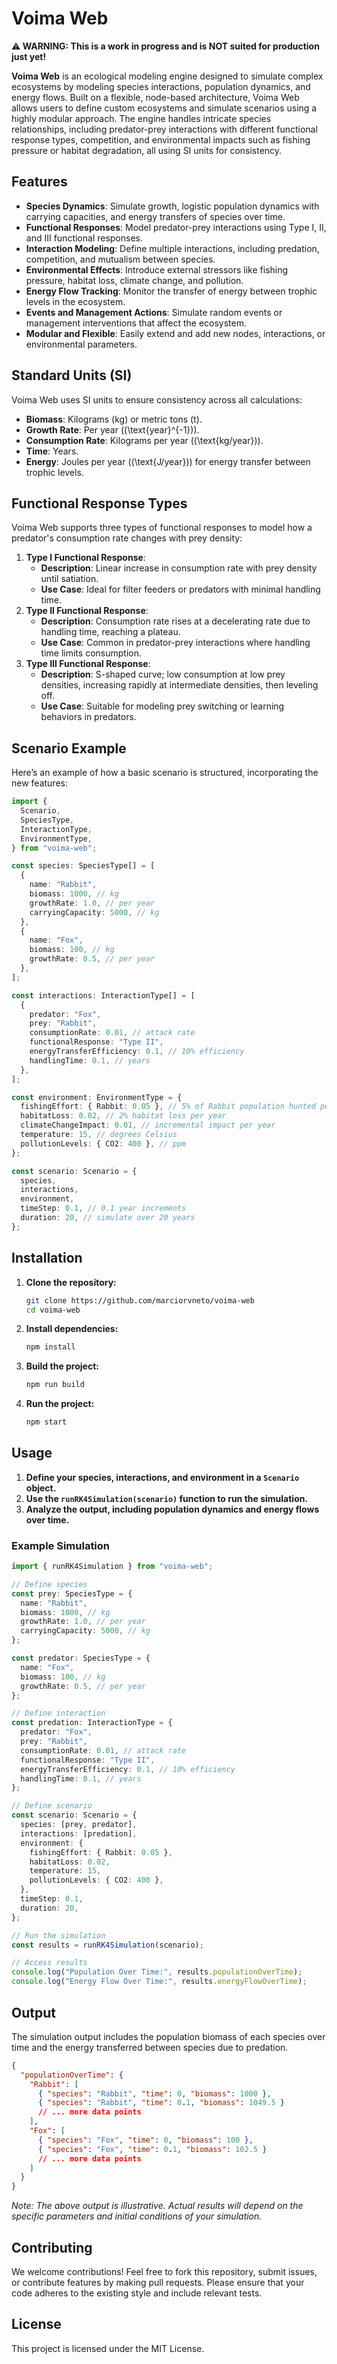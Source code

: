 # **Voima Web**

**⚠️ WARNING: This is a work in progress and is NOT suited for production just yet!**

**Voima Web** is an ecological modeling engine designed to simulate complex ecosystems by modeling species interactions, population dynamics, and energy flows. Built on a flexible, node-based architecture, Voima Web allows users to define custom ecosystems and simulate scenarios using a highly modular approach. The engine handles intricate species relationships, including predator-prey interactions with different functional response types, competition, and environmental impacts such as fishing pressure or habitat degradation, all using SI units for consistency.

## **Features**

- **Species Dynamics**: Simulate growth, logistic population dynamics with carrying capacities, and energy transfers of species over time.
- **Functional Responses**: Model predator-prey interactions using Type I, II, and III functional responses.
- **Interaction Modeling**: Define multiple interactions, including predation, competition, and mutualism between species.
- **Environmental Effects**: Introduce external stressors like fishing pressure, habitat loss, climate change, and pollution.
- **Energy Flow Tracking**: Monitor the transfer of energy between trophic levels in the ecosystem.
- **Events and Management Actions**: Simulate random events or management interventions that affect the ecosystem.
- **Modular and Flexible**: Easily extend and add new nodes, interactions, or environmental parameters.

## **Standard Units (SI)**

Voima Web uses SI units to ensure consistency across all calculations:

- **Biomass**: Kilograms (kg) or metric tons (t).
- **Growth Rate**: Per year (\(\text{year}^{-1}\)).
- **Consumption Rate**: Kilograms per year (\(\text{kg/year}\)).
- **Time**: Years.
- **Energy**: Joules per year (\(\text{J/year}\)) for energy transfer between trophic levels.

## **Functional Response Types**

Voima Web supports three types of functional responses to model how a predator's consumption rate changes with prey density:

1. **Type I Functional Response**:
   - **Description**: Linear increase in consumption rate with prey density until satiation.
   - **Use Case**: Ideal for filter feeders or predators with minimal handling time.
2. **Type II Functional Response**:
   - **Description**: Consumption rate rises at a decelerating rate due to handling time, reaching a plateau.
   - **Use Case**: Common in predator-prey interactions where handling time limits consumption.
3. **Type III Functional Response**:
   - **Description**: S-shaped curve; low consumption at low prey densities, increasing rapidly at intermediate densities, then leveling off.
   - **Use Case**: Suitable for modeling prey switching or learning behaviors in predators.

## **Scenario Example**

Here’s an example of how a basic scenario is structured, incorporating the new features:

```typescript
import {
  Scenario,
  SpeciesType,
  InteractionType,
  EnvironmentType,
} from "voima-web";

const species: SpeciesType[] = [
  {
    name: "Rabbit",
    biomass: 1000, // kg
    growthRate: 1.0, // per year
    carryingCapacity: 5000, // kg
  },
  {
    name: "Fox",
    biomass: 100, // kg
    growthRate: 0.5, // per year
  },
];

const interactions: InteractionType[] = [
  {
    predator: "Fox",
    prey: "Rabbit",
    consumptionRate: 0.01, // attack rate
    functionalResponse: "Type II",
    energyTransferEfficiency: 0.1, // 10% efficiency
    handlingTime: 0.1, // years
  },
];

const environment: EnvironmentType = {
  fishingEffort: { Rabbit: 0.05 }, // 5% of Rabbit population hunted per year
  habitatLoss: 0.02, // 2% habitat loss per year
  climateChangeImpact: 0.01, // incremental impact per year
  temperature: 15, // degrees Celsius
  pollutionLevels: { CO2: 400 }, // ppm
};

const scenario: Scenario = {
  species,
  interactions,
  environment,
  timeStep: 0.1, // 0.1 year increments
  duration: 20, // simulate over 20 years
};
```

## **Installation**

1. **Clone the repository:**

   ```bash
   git clone https://github.com/marciorvneto/voima-web
   cd voima-web
   ```

2. **Install dependencies:**

   ```bash
   npm install
   ```

3. **Build the project:**

   ```bash
   npm run build
   ```

4. **Run the project:**

   ```bash
   npm start
   ```

## **Usage**

1. **Define your species, interactions, and environment in a `Scenario` object.**
2. **Use the `runRK4Simulation(scenario)` function to run the simulation.**
3. **Analyze the output, including population dynamics and energy flows over time.**

### **Example Simulation**

```typescript
import { runRK4Simulation } from "voima-web";

// Define species
const prey: SpeciesType = {
  name: "Rabbit",
  biomass: 1000, // kg
  growthRate: 1.0, // per year
  carryingCapacity: 5000, // kg
};

const predator: SpeciesType = {
  name: "Fox",
  biomass: 100, // kg
  growthRate: 0.5, // per year
};

// Define interaction
const predation: InteractionType = {
  predator: "Fox",
  prey: "Rabbit",
  consumptionRate: 0.01, // attack rate
  functionalResponse: "Type II",
  energyTransferEfficiency: 0.1, // 10% efficiency
  handlingTime: 0.1, // years
};

// Define scenario
const scenario: Scenario = {
  species: [prey, predator],
  interactions: [predation],
  environment: {
    fishingEffort: { Rabbit: 0.05 },
    habitatLoss: 0.02,
    temperature: 15,
    pollutionLevels: { CO2: 400 },
  },
  timeStep: 0.1,
  duration: 20,
};

// Run the simulation
const results = runRK4Simulation(scenario);

// Access results
console.log("Population Over Time:", results.populationOverTime);
console.log("Energy Flow Over Time:", results.energyFlowOverTime);
```

## **Output**

The simulation output includes the population biomass of each species over time and the energy transferred between species due to predation.

```json
{
  "populationOverTime": {
    "Rabbit": [
      { "species": "Rabbit", "time": 0, "biomass": 1000 },
      { "species": "Rabbit", "time": 0.1, "biomass": 1049.5 }
      // ... more data points
    ],
    "Fox": [
      { "species": "Fox", "time": 0, "biomass": 100 },
      { "species": "Fox", "time": 0.1, "biomass": 102.5 }
      // ... more data points
    ]
  }
}
```

_Note: The above output is illustrative. Actual results will depend on the specific parameters and initial conditions of your simulation._

## **Contributing**

We welcome contributions! Feel free to fork this repository, submit issues, or contribute features by making pull requests. Please ensure that your code adheres to the existing style and include relevant tests.

## **License**

This project is licensed under the MIT License.
